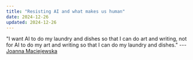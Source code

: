 ```yaml
---
title: "Resisting AI and what makes us human"
date: 2024-12-26
updated: 2024-12-26
---
```


"I want AI to do my laundry and dishes so that I can do art and writing, not for AI to do my art and writing so that I can do my laundry and dishes." --- [Joanna Maciejewska](https://authorjm.com)


